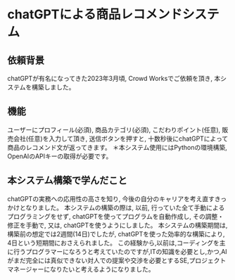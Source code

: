 # chatGPTによる商品レコメンドシステム
## 依頼背景
chatGPTが有名になってきた2023年3月頃, Crowd Worksでご依頼を頂き, 本システムを構築しました。
## 機能
ユーザーにプロフィール(必須), 商品カテゴリ(必須), こだわりポイント(任意), 販売会社(任意)を入力して頂き, 送信ボタンを押すと, 十数秒後にchatGPTによって商品のレコメンド文が返ってきます。
＊本システム使用にはPythonの環境構築, OpenAIのAPIキーの取得が必要です。
## 本システム構築で学んだこと
chatGPTの実務への応用性の高さを知り, 今後の自分のキャリアを考え直すきっかけとなりました。
本システムの構築の際は, 以前, 行っていた全て手動によるプログラミングをせず, chatGPTを使ってプログラムを自動作成し, その調整・修正を手動で, 又は, chatGPTを使うようにしました。
本システムの構築期間は, 構築前の想定では2週間(14日)でしたが, chatGPTを使った効率的な構築により, 4日という短期間におさえられました。
この経験から,以前は,コーディングを主に行うプログラマーになろうと考えていたのですが,ITの知識を必要とし,かつ,AIがまだ完全には真似できない対人での提案や交渉を必要とするSE,プロジェクトマネージャーになりたいと考えるようになりました。
